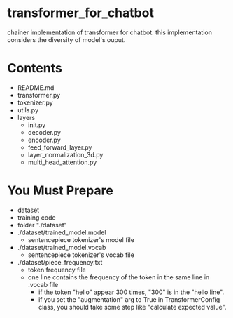 # transformer_for_chatbot
chainer implementation of transformer for chatbot.
this implementation considers the diversity of model's ouput.

# Contents
- README.md
- transformer.py
- tokenizer.py
- utils.py
- layers
  - init.py
  - decoder.py
  - encoder.py
  - feed_forward_layer.py
  - layer_normalization_3d.py
  - multi_head_attention.py

# You Must Prepare
- dataset
- training code
- folder "./dataset"
- ./dataset/trained_model.model
  - sentencepiece tokenizer's model file
- ./dataset/trained_model.vocab
  - sentencepiece tokenizer's vocab file
- ./dataset/piece_frequency.txt
  - token frequency file
  - one line contains the frequency of the token in the same line in .vocab file
    - if the token "hello" appear 300 times, "300" is in the "hello line".
    - if you set the "augmentation" arg to True in TransformerConfig class, you should take some step like "calculate expected value".
